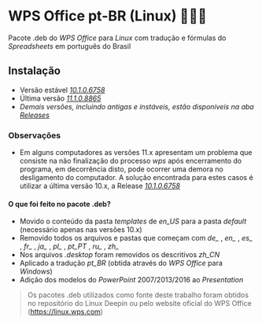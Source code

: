 # WPS Office pt-BR (Linux) 🐧🇧🇷
Pacote .deb do *WPS Office* para *Linux* com tradução e fórmulas do *Spreadsheets* em português do Brasil
## Instalação
* Versão estável [*10.1.0.6758*](https://github.com/aldebaranbm/wpsoffice-linux_pt-br/releases/download/10.1.0.6758/wpsoffice.deb)
* Última versão [*11.1.0.8865*](https://github.com/aldebaranbm/wpsoffice-linux_pt-br/releases/download/11.1.0.8865/wpsoffice.deb)
* *Demais versões, incluindo antigas e instáveis, estão disponíveis na aba [Releases](https://github.com/aldebaranbm/wpsoffice-linux_pt-br/releases)*
### Observações
* Em alguns computadores as versões 11.x apresentam um problema que consiste na não finalização do processo *wps* após encerramento do programa, em decorrência disto, pode ocorrer uma demora no desligamento do computador. A solução encontrada para estes casos é utilizar a última versão 10.x, a Release [*10.1.0.6758*](https://github.com/aldebaranbm/wpsoffice-linux_pt-br/releases/tag/10.1.0.6758)
#### O que foi feito no pacote .deb?
* Movido o conteúdo da pasta *templates* de *en_US* para a pasta *default* (necessário apenas nas versões 10.x)
* Removido todos os arquivos e pastas que começam com *de_* , *en_* , *es_* , *fr_* , *ja_* , *pl_* , *pt_PT* , *ru_* , *zh_*
* Nos arquivos *.desktop* foram removidos os descritivos *zh_CN*
* Aplicado a tradução *pt_BR* (obtida através do *WPS Office* para *Windows*)
* Adição dos modelos do *PowerPoint* 2007/2013/2016 ao *Presentation*
> Os pacotes .deb utilizados como fonte deste trabalho foram obtidos no repositório do Linux Deepin ou pelo website oficial do WPS Office (https://linux.wps.com)
